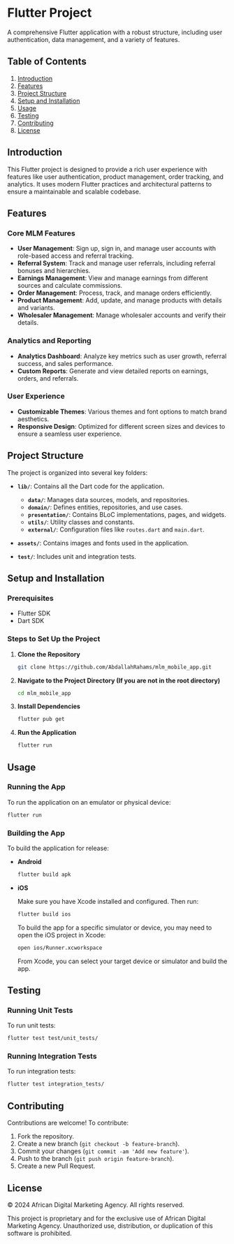 # Flutter Project

A comprehensive Flutter application with a robust structure, including user authentication, data management, and a variety of features.

## Table of Contents

1. [Introduction](#introduction)
2. [Features](#features)
3. [Project Structure](#project-structure)
4. [Setup and Installation](#setup-and-installation)
5. [Usage](#usage)
6. [Testing](#testing)
7. [Contributing](#contributing)
8. [License](#license)

## Introduction

This Flutter project is designed to provide a rich user experience with features like user authentication, product management, order tracking, and analytics. It uses modern Flutter practices and architectural patterns to ensure a maintainable and scalable codebase.

## Features

### Core MLM Features

- **User Management**: Sign up, sign in, and manage user accounts with role-based access and referral tracking.
- **Referral System**: Track and manage user referrals, including referral bonuses and hierarchies.
- **Earnings Management**: View and manage earnings from different sources and calculate commissions.
- **Order Management**: Process, track, and manage orders efficiently.
- **Product Management**: Add, update, and manage products with details and variants.
- **Wholesaler Management**: Manage wholesaler accounts and verify their details.

### Analytics and Reporting

- **Analytics Dashboard**: Analyze key metrics such as user growth, referral success, and sales performance.
- **Custom Reports**: Generate and view detailed reports on earnings, orders, and referrals.

### User Experience

- **Customizable Themes**: Various themes and font options to match brand aesthetics.
- **Responsive Design**: Optimized for different screen sizes and devices to ensure a seamless user experience.

## Project Structure

The project is organized into several key folders:

- **`lib/`**: Contains all the Dart code for the application.
  - **`data/`**: Manages data sources, models, and repositories.
  - **`domain/`**: Defines entities, repositories, and use cases.
  - **`presentation/`**: Contains BLoC implementations, pages, and widgets.
  - **`utils/`**: Utility classes and constants.
  - **`external/`**: Configuration files like `routes.dart` and `main.dart`.

- **`assets/`**: Contains images and fonts used in the application.

- **`test/`**: Includes unit and integration tests.

## Setup and Installation

### Prerequisites

- Flutter SDK
- Dart SDK

### Steps to Set Up the Project

1. **Clone the Repository**

   ```bash
   git clone https://github.com/AbdallahRahams/mlm_mobile_app.git
   ```

2. **Navigate to the Project Directory (If you are not in the root directory)**

   ```bash
   cd mlm_mobile_app
   ```

3. **Install Dependencies**

   ```bash
   flutter pub get
   ```

4. **Run the Application**

   ```bash
   flutter run
   ```

## Usage

### Running the App

To run the application on an emulator or physical device:

```bash
flutter run
```

### Building the App

To build the application for release:

- **Android**

  ```bash
  flutter build apk
  ```

- **iOS**

  Make sure you have Xcode installed and configured. Then run:

  ```bash
  flutter build ios
  ```

  To build the app for a specific simulator or device, you may need to open the iOS project in Xcode:

  ```bash
  open ios/Runner.xcworkspace
  ```

  From Xcode, you can select your target device or simulator and build the app.

## Testing

### Running Unit Tests

To run unit tests:

```bash
flutter test test/unit_tests/
```

### Running Integration Tests

To run integration tests:

```bash
flutter test integration_tests/
```

## Contributing

Contributions are welcome! To contribute:

1. Fork the repository.
2. Create a new branch (`git checkout -b feature-branch`).
3. Commit your changes (`git commit -am 'Add new feature'`).
4. Push to the branch (`git push origin feature-branch`).
5. Create a new Pull Request.

## License

© 2024 African Digital Marketing Agency. All rights reserved.

This project is proprietary and for the exclusive use of African Digital Marketing Agency. Unauthorized use, distribution, or duplication of this software is prohibited.
